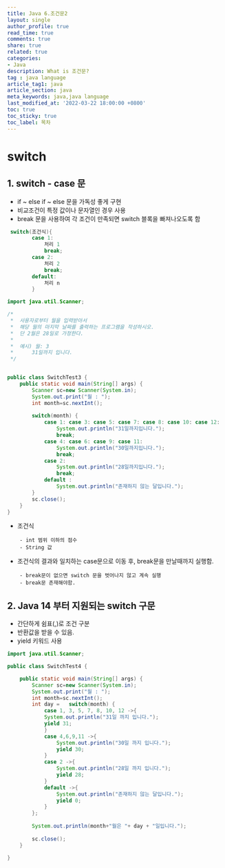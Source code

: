 ```yaml
---
title: Java 6.조건문2
layout: single
author_profile: true
read_time: true
comments: true
share: true
related: true
categories:
- Java
description: What is 조건문?
tag : java language
article_tag1: java
article_section: java
meta_keywords: java,java language
last_modified_at: '2022-03-22 18:00:00 +0800'
toc: true
toc_sticky: true
toc_label: 목차
---
```


switch
=========

## 1. switch - case 문
* if ~ else if ~ else 문을 가독성 좋게 구현
* 비교조건이 특정 값이나 문자열인 경우 사용
* break 문을 사용하여 각 조건이 만족되면 switch 블록을 빠져나오도록 함

```java
 switch(조건식){
        case 1:
            처리 1
            break;
        case 2:
            처리 2
            break;
        default:
            처리 n         
        }
```

```java
import java.util.Scanner;

/*
 *  사용자로부터 월을 입력받아서 
 *  해당 월의 마지막 날짜를 출력하는 프로그램을 작성하시오.
 *  단 2월은 28일로 가정한다.
 *  
 *  예시) 월: 3
 *  	31일까지 입니다.
 */


public class SwitchTest3 {
	public static void main(String[] args) {
		Scanner sc=new Scanner(System.in);
		System.out.print("월 : ");
		int month=sc.nextInt();
		
		switch(month) {
			case 1: case 3:	case 5: case 7:	case 8:	case 10: case 12:
				System.out.println("31일까지입니다.");
				break;
			case 4:	case 6:	case 9:	case 11:
				System.out.println("30일까지입니다.");
				break;
			case 2:
				System.out.println("28일까지입니다.");
				break;
			default :
				System.out.println("존재하지 않는 달입니다.");
		}
		sc.close();
	}
}
```

* 조건식

```
    - int 범위 이하의 점수
    - String 값
```

* 조건식의 결과와 일치하는 case문으로 이동 후, break문을  만날때까지 실행함.

```
    - break문이 없으면 switch 문을 벗어나지 않고 계속 실행
    - break문 존재해야함.
```
## 2. Java 14 부터 지원되는 switch 구문

* 간단하게 쉼표(,)로 조건 구분
* 반환값을 받을 수 있음.
* yield 키워드 사용

```java
import java.util.Scanner;

public class SwitchTest4 {

	public static void main(String[] args) {
		Scanner sc=new Scanner(System.in);
		System.out.print("월 : ");
		int month=sc.nextInt();		
		int day =	switch(month) {
			case 1, 3, 5, 7, 8, 10, 12 ->{
			System.out.println("31일 까지 입니다.");
			yield 31;
			}
			case 4,6,9,11 ->{
				System.out.println("30일 까지 입니다.");
				yield 30;
			}
			case 2 ->{
				System.out.println("28일 까지 입니다.");
				yield 28;
			}
			default ->{
				System.out.println("존재하지 않는 달입니다.");
				yield 0;
			}
		};
		
		System.out.println(month+"월은 "+ day + "일입니다.");
		
		sc.close();
	}

}
```